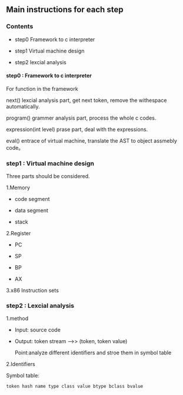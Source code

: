 ## Main instructions for each step

### Contents

* step0 Framework to c interpreter

* step1 Virtual machine design

* step2 lexcial analysis



#### step0 : Framework to c interpreter

For function in the framework

next() lexcial analysis part, get next token, remove the withespace automatically.

program() grammer analysis part, process the whole c codes.

expression(int level) prase part, deal with the expressions.

eval() entrace of virtual machine, translate the AST to object assmebly code。



### step1 : Virtual machine design

Three parts should be considered.

1.Memory

* code segment

* data segment

* stack

2.Register

* PC

* SP

* BP

* AX

3.x86 Instruction sets



### step2 : Lexcial analysis

1.method

* Input: source code

* Output: token stream -->> (token, token value)

    Point:analyze different identifiers and stroe them in symbol table

2.Identifiers

Symbol table:

`token hash name type class value btype bclass bvalue`








